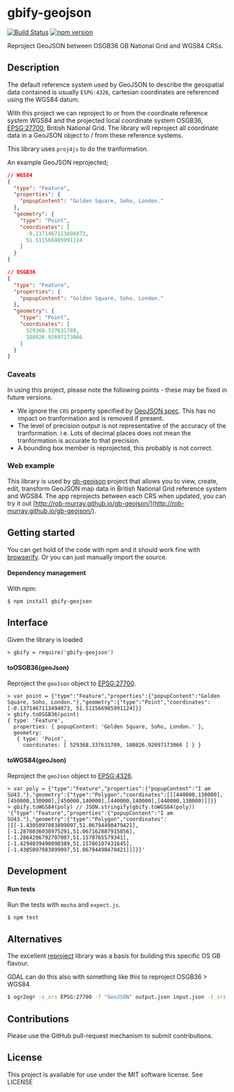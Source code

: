 # gbify-geojson

[![Build Status](https://travis-ci.org/rob-murray/gbify-geojson.svg)](https://travis-ci.org/rob-murray/gbify-geojson)
[![npm version](https://badge.fury.io/js/gbify-geojson.svg)](http://badge.fury.io/js/gbify-geojson)

Reproject GeoJSON between OSGB36 GB National Grid and WGS84 CRSs.


## Description

The default reference system used by GeoJSON to describe the geospatial data contained is usually `ESPG:4326`, cartesian coordinates are referenced using the WGS84 datum.

With this project we can reproject to or from the coordinate reference system WGS84 and the projected local coordinate system OSGB36, [EPSG:27700](http://spatialreference.org/ref/epsg/osgb-1936-british-national-grid/), British National Grid. The library will reproject all coordinate data in a GeoJSON object to / from these reference systems.

This library uses `proj4js` to do the tranformation.

An example GeoJSON reprojected;

```json
// WGS84
{
  "type": "Feature",
  "properties": {
    "popupContent": "Golden Square, Soho, London."
  },
  "geometry": {
    "type": "Point",
    "coordinates": [
      -0.1371467113494873,
      51.511566985991124
    ]
  }
}

// OSGB36
{
  "type": "Feature",
  "properties": {
    "popupContent": "Golden Square, Soho, London."
  },
  "geometry": {
    "type": "Point",
    "coordinates": [
      529368.337631789,
      180826.92697173066
    ]
  }
}
```

### Caveats

In using this project, please note the following points - these may be fixed in future versions.

* We ignore the `CRS` property specified by [GeoJSON spec](http://geojson.org/geojson-spec.html#coordinate-reference-system-objects). This has no impact on tranformation and is removed if present.
* The level of precision output is not representative of the accuracy of the tranformation. i.e. Lots of decimal places does not mean the tranformation is accurate to that precision.
* A bounding box member is reprojected, this probably is not correct.


### Web example

This library is used by [gb-geojson](https://github.com/rob-murray/gb-geojson) project that allows you to view, create, edit, transform GeoJSON map data in British National Grid reference system and WGS84. The app reprojects between each CRS when updated, you can try it out [http://rob-murray.github.io/gb-geojson/](http://rob-murray.github.io/gb-geojson/).


## Getting started

You can get hold of the code with npm and it should work fine with [browserify](http://browserify.org/). Or you can just manually import the source.

#### Dependency management

With npm:

```
$ npm install gbify-geojson
```

## Interface

Given the library is loaded

```
> gbify = require('gbify-geojson')
```

#### toOSGB36(geoJson)

Reproject the `geoJson` object to [EPSG:27700](http://spatialreference.org/ref/epsg/27700/).

```node
> var point = {"type":"Feature","properties":{"popupContent":"Golden Square, Soho, London."},"geometry":{"type":"Point","coordinates":[-0.1371467113494873, 51.511566985991124]}}
> gbify.toOSGB36(point)
{ type: 'Feature',
  properties: { popupContent: 'Golden Square, Soho, London.' },
  geometry:
   { type: 'Point',
     coordinates: [ 529368.337631789, 180826.92697173066 ] } }
```

#### toWGS84(geoJson)

Reproject the `geoJson` object to [EPSG:4326](http://spatialreference.org/ref/epsg/4326/).

```node
> var poly = {"type":"Feature","properties":{"popupContent":"I am SU43."},"geometry":{"type":"Polygon","coordinates":[[[440000,130000],[450000,130000],[450000,140000],[440000,140000],[440000,130000]]]}}
> gbify.toWGS84(poly) // JSON.stringify(gbify.toWGS84(poly))
'{"type":"Feature","properties":{"popupContent":"I am SU43."},"geometry":{"type":"Polygon","coordinates":[[[-1.4305097083899097,51.06794490479421],[-1.2878036038975291,51.067162887915856],[-1.2864206792707007,51.1570765579341],[-1.4294039490090389,51.15786107431645],[-1.4305097083899097,51.06794490479421]]]}}'
```


## Development

#### Run tests

Run the tests with `mocha` and `expect.js`.

```bash
$ npm test
```


## Alternatives

The excellent [reproject](https://github.com/perliedman/reproject) library was a basis for building this specific OS GB flavour.

GDAL can do this also with something like this to reproject OSGB36 > WGS84.

```bash
$ ogr2ogr -s_srs EPSG:27700 -f "GeoJSON" output.json input.json -t_srs EPSG:4326
```


## Contributions

Please use the GitHub pull-request mechanism to submit contributions.


## License

This project is available for use under the MIT software license.
See LICENSE
